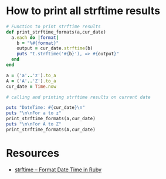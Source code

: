 # How to print all strftime results

```ruby
# Function to print strftime results
def print_strftime_formats(a,cur_date)
  a.each do |format|
    b = "%#{format}"
    output = cur_date.strftime(b)
    puts "t.strftime('#{b}'), => #{output}"
  end
end

a = ('a'..'z').to_a
A = ('A'..'Z').to_a
cur_date = Time.now

# calling and printing strftime results on current date

puts "DateTime: #{cur_date}\n"
puts "\n\nFor a to z"
print_strftime_formats(a,cur_date)
puts "\n\nFor A to Z"
print_strftime_formats(A,cur_date)
```

# Resources


- [strftime – Format Date Time in Ruby](https://rubyinrails.com/2013/09/12/strftime-format-time-in-ruby/)